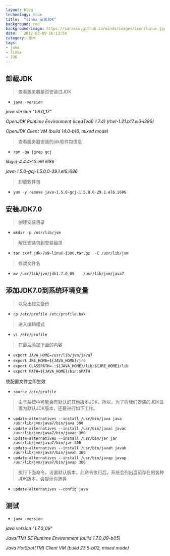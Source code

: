 ```yaml
---
layout: blog
technology: true
title:  "linux 安装JDK"
background: red
background-image: https://sarasxu.github.io/winds/images/icon/linux.jpg
date:   2017-03-09 16:13:54
category: 技术
tags:
- java
- linux
- JDK
---
```


## 卸载JDK

>查看服务器是否安装过JDK

* `java -version` 

*java version "1.6.0_17"*

*OpenJDK Runtime Environment (IcedTea6 1.7.4) (rhel-1.21.b17.el6-i386)*

*OpenJDK Client VM (build 14.0-b16, mixed mode)*


>查看服务器安装的jdk软件包信息

* `rpm -qa |grep gcj` 

*libgcj-4.4.4-13.el6.i686*

*java-1.5.0-gcj-1.5.0.0-29.1.el6.i686*

>卸载软件包

* `yum -y remove java-1.5.0-gcj-1.5.0.0-29.1.el6.i686` 


## 安装JDK7.0

>创建安装目录

* `mkdir -p /usr/lib/jvm`

>解压安装包到安装目录

* `tar zxvf jdk-7u9-linux-i586.tar.gz  -C /usr/lib/jvm` 

>修改文件名

* `mv /usr/lib/jvm/jdk1.7.0_09    /usr/lib/jvm/java7` 

## 添加JDK7.0到系统环境变量

>以免出错先备份

* `cp /etc/profile /etc/profile.bak` 

>进入编辑模式

* `vi /etc/profile`  

>在最后添加下面的内容 

* `export JAVA_HOME=/usr/lib/jvm/java7`
* `export JRE_HOME=${JAVA_HOME}/jre`
* `export CLASSPATH=.:${JAVA_HOME}/lib:${JRE_HOME}/lib ` 
* `export PATH=${JAVA_HOME}/bin:$PATH `

使配置文件立即生效

* `source /etc/profile` 

>由于系统中可能会有默认的其他版本JDK，所以，为了将我们安装的JDK设置为默认JDK版本，还要进行如下工作。

* `update-alternatives --install /usr/bin/java java /usr/lib/jvm/java7/bin/java 300`  
* `update-alternatives --install /usr/bin/javac javac /usr/lib/jvm/java7/bin/javac 300` 
* `update-alternatives --install /usr/bin/jar jar /usr/lib/jvm/java7/bin/jar 300`  
* `update-alternatives --install /usr/bin/javah javah /usr/lib/jvm/java7/bin/javah 300`  
* `update-alternatives --install /usr/bin/javap javap /usr/lib/jvm/java7/bin/javap 300` 

>执行下面命令，设置默认版本，此命令执行后，系统会列出当前存在的各种JDK版本，会提示你选择

* `update-alternatives --config java`

## 测试

* `java -version` 

*java version "1.7.0_09"*

*Java(TM) SE Runtime Environment (build 1.7.0_09-b05)*

*Java HotSpot(TM) Client VM (build 23.5-b02, mixed mode)*